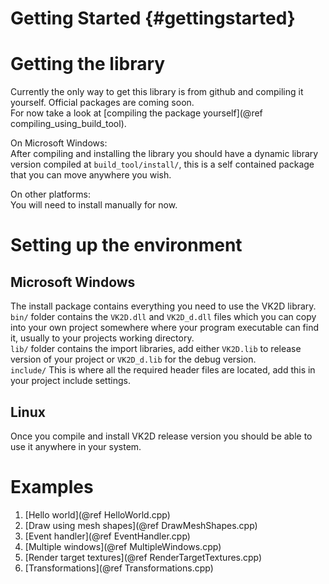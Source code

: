 Getting Started						{#gettingstarted}
===============

# Getting the library
Currently the only way to get this library is from github and compiling it yourself. Official packages are coming soon.<br>
For now take a look at [compiling the package yourself](@ref compiling_using_build_tool).

On Microsoft Windows: <br>
After compiling and installing the library you should have a dynamic library version compiled at `build_tool/install/`, this is
a self contained package that you can move anywhere you wish.

On other platforms: <br>
You will need to install manually for now.



# Setting up the environment

## Microsoft Windows

The install package contains everything you need to use the VK2D library. <br>
`bin/` folder contains the `VK2D.dll` and `VK2D_d.dll` files which you can copy into your own project somewhere where your program
executable can find it, usually to your projects working directory. <br>
`lib/` folder contains the import libraries, add either `VK2D.lib` to release version of your project or `VK2D_d.lib` for the debug
version. <br>
`include/` This is where all the required header files are located, add this in your project include settings.



## Linux

Once you compile and install VK2D release version you should be able to use it anywhere in your system.



# Examples

1. [Hello world](@ref HelloWorld.cpp)
2. [Draw using mesh shapes](@ref DrawMeshShapes.cpp)
3. [Event handler](@ref EventHandler.cpp)
4. [Multiple windows](@ref MultipleWindows.cpp)
5. [Render target textures](@ref RenderTargetTextures.cpp)
6. [Transformations](@ref Transformations.cpp)
